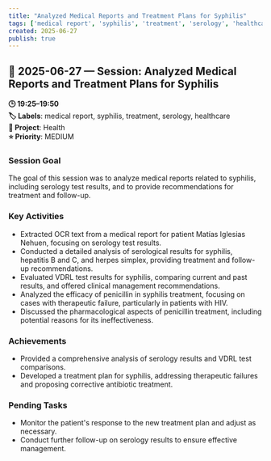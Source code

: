 ```yaml
---
title: "Analyzed Medical Reports and Treatment Plans for Syphilis"
tags: ['medical report', 'syphilis', 'treatment', 'serology', 'healthcare']
created: 2025-06-27
publish: true
---
```


## 📅 2025-06-27 — Session: Analyzed Medical Reports and Treatment Plans for Syphilis

**🕒 19:25–19:50**  
**🏷️ Labels**: medical report, syphilis, treatment, serology, healthcare  
**📂 Project**: Health  
**⭐ Priority**: MEDIUM  


### Session Goal
The goal of this session was to analyze medical reports related to syphilis, including serology test results, and to provide recommendations for treatment and follow-up.

### Key Activities
- Extracted OCR text from a medical report for patient Matías Iglesias Nehuen, focusing on serology test results.
- Conducted a detailed analysis of serological results for syphilis, hepatitis B and C, and herpes simplex, providing treatment and follow-up recommendations.
- Evaluated VDRL test results for syphilis, comparing current and past results, and offered clinical management recommendations.
- Analyzed the efficacy of penicillin in syphilis treatment, focusing on cases with therapeutic failure, particularly in patients with HIV.
- Discussed the pharmacological aspects of penicillin treatment, including potential reasons for its ineffectiveness.

### Achievements
- Provided a comprehensive analysis of serology results and VDRL test comparisons.
- Developed a treatment plan for syphilis, addressing therapeutic failures and proposing corrective antibiotic treatment.

### Pending Tasks
- Monitor the patient's response to the new treatment plan and adjust as necessary.
- Conduct further follow-up on serology results to ensure effective management.
